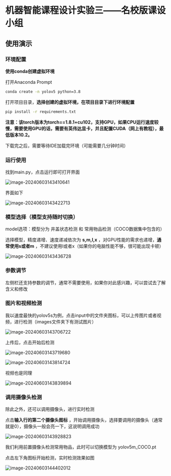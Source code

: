# 机器智能课程设计实验三——名校版课设小组

## 使用演示

### 环境配置

**使用conda创建虚拟环境**

打开Anaconda Prompt

```bash
conda create -n yolov5 python=3.8
```



打开项目目录，**选择创建的虚拟环境，在项目目录下进行环境配置**

```bash
pip install -r requirements.txt
```



**注意：该torch版本为torch==1.8.1+cu102，支持GPU，如果CPU运行速度较慢，需要使用GPU的话，需要有英伟达显卡，并且配置CUDA（网上有教程），最低版本10.2。**



下载完之后，需要等待IDE加载完环境（可能需要几分钟时间）



### 运行使用

找到main.py，点击运行即可打开界面

![image-20240603143410641](assets/image-20240603143410641.png)

界面如下

![image-20240603143422713](assets/image-20240603143422713.png)

### 模型选择（模型支持随时切换）

model选项：模型分为 井盖状态检测  和  常用物品检测（COCO数据集中包含的）

选择模型，精度递增、速度递减依次为 **s,m,l,x** ，对GPU性能的需求也递增，**通常使用s或者m** ，不建议使用l或者x（如果你的电脑性能不够，很可能出现卡顿）

![image-20240603143436728](assets/image-20240603143436728.png)

### 参数调节

左侧栏还支持参数的调节，通常不需要使用，如果你对此感兴趣，可以尝试去了解含义和修改



### 图片和视频检测

我以速度最快的yolov5s为例，点击input中的文件夹图标，可以上传图片或者视频，进行检测（images文件夹下有测试图片）

![image-20240603143706722](assets/image-20240603143706722.png)

上传后，点击开始后检测

![image-20240603143719680](assets/image-20240603143719680.png)

![image-20240603143814724](assets/image-20240603143814724.png)

视频也是同理

![image-20240603143839894](assets/image-20240603143839894.png)



### 调用摄像头检测

除此之外，还可以调用摄像头，进行实时检测

点击**输入行的第二个摄像头图标** ，开始调用摄像头，选择要调用的摄像头（通常就是0），摄像头一般会亮一下，这说明调用成功

![image-20240603143928823](assets/image-20240603143928823.png)



我们利用前置摄像头检测常用物品，此时可以切换模型为 yolov5m_COCO.pt

点击左下角图标开始检测，实时检测效果如图

![image-20240603144402012](assets/image-20240603144402012.png)











